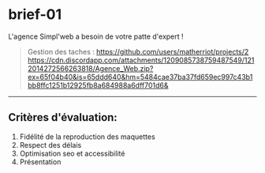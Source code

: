 # brief-01
L'agence Simpl'web a besoin de votre patte d'expert !
> Gestion des taches : https://github.com/users/matherriot/projects/2
> https://cdn.discordapp.com/attachments/1209085738759487549/1212014272566263818/Agence_Web.zip?ex=65f04b40&is=65ddd640&hm=5484cae37ba37fd659ec997c43b1bb8ffc1251b12925fb8a684988a6dff701d6&

---
## Critères d'évaluation:
  1) Fidélité de la reproduction des maquettes
  2) Respect des délais
  3) Optimisation seo et accessibilité
  4) Présentation
